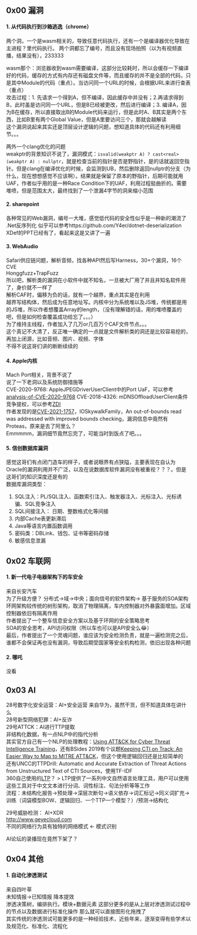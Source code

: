 ## 0x00 漏洞  

#### 1. 从代码执行到沙箱逃逸（chrome）  
两个洞，一个是wasm相关的，导致任意代码执行，还有一个是编译器优化导致在主进程？里代码执行。
两个洞都忘了编号，而且没有现场拍照（以为有视频直播，结果没有），233333  

wasm那个：浏览器收到wasm需要编译，这部分比较耗时，所以会缓存一下编译好的代码，缓存的方式有内存还有磁盘文件等，而且缓存的并不是全部的代码，只是其中Module的代码（重点）。当访问同一个URL的时候，会根据URL来进行查表（重点）  
攻击过程：1. 先请求一个得到A，但不编译，因此缓存中并没有；2.再请求得到B，此时虽是访问同一个URL，但是B已经被更改，然后进行编译；3. 编译A，因为B在缓存，所以直接取出B的Module代码来运行，但是此时A、B其实是两个东西，比如B里有两个Global Value，但是A里要访问三个，那就会越解读  
这个漏洞说起来其实还是顶层设计逻辑的问题，想知道具体的代码还有利用细节。。。  

两外一个clang优化的问题  
weakptr的背景知识不说了，漏洞模式：`isvalid(weakptr A) ? cast<real>(weakptr A) : nullptr`，就是检查当前的指针是否是野指针，是的话就返回空指针。但是clang在编译优化的时候，会监测到UB，然后删除返回nullptr的分支（为什么，现在想想感觉不应该啊）。结果就是保留了原本的野指针，后期可能就用UAF，作者似乎用的是一种Race Condition下的UAF，利用过程挺曲折的。需要堆喷，但是范围太大，最终找到了一个泄漏4字节的洞来缩小范围  

#### 2. sharepoint  
各种常见的Web漏洞，编号一大堆，感觉低代码的安全性似乎是一种新的潮流了  
.Net反序列化 似乎可以参考https://github.com/Y4er/dotnet-deserialization  
XDef的PPT已经有了，看起来这是又讲了一遍  

#### 3. WebAudio  
Safari供应链问题，解析音频，找各种API然后写Harness，30+个漏洞，16个CVE  
Honggfuzz+TrapFuzz  
所以吧，解析类的漏洞在小软件中就不知名，一旦被大厂用了并且并知名软件用了，身价就不一样了  
解析CAF时，偏移为负的话，就有一个越界，重点其实是在利用  
越界写结构体，然后成为任意地址写。内核中分为系统堆以及JS堆，传统都是用的JS堆，所以作者想覆盖Array的length，（没有理解错的话，用的堆喷覆盖的吧，但是如何检查覆盖成功给忘了。。。）  
为了维持主线程，作者加入了几万or几百万个CAF文件节点。。。  
这个真记不大清了，反正唯一确定的一点就是文件解析类的洞还是比较容易挖的，再加上闭源，比如音频、图片、视频、字体  
不得不说这哥们讲的断断续续的  

#### 4. Apple内核  
Mach Port相关，背景不说了  
说了一下老洞以及系统防御措施等  
CVE-2020-9768: AppleJPEGDriverUserClient中的Port UaF，可以参考[analysis-of-CVE-2020-9768](https://proteas.github.io/ios/vulnerability/2020/03/27/analysis-of-CVE-2020-9768.html)
CVE-2018-4326: mDNSOffloadUserClient条件竞争提权，可以参考[ZDI](https://www.zerodayinitiative.com/advisories/ZDI-18-1328/)  
作者发现的是[CVE-2021-1757](https://support.apple.com/en-us/HT212146)，IOSkywalkFamily，An out-of-bounds read was addressed with improved bounds checking，漏洞信息中竟然有Proteas，原来是去了阿里么？  
Emmmmm，漏洞细节竟然忘完了，可能当时到饭点了吧。。。  

#### 5. 信创数据库漏洞  
感觉这哥们有点闭门造车的样子，或者说眼界有点狭隘，主要表现在自认为Oracle的漏洞利用并不广泛，以及在说数据库软件漏洞没有被重视？？？。但是这哥们的知识深度还是有的  
数据库漏洞类型：  
1. SQL注入：PL/SQL注入、函数索引注入、触发器注入、光标注入、光标诱骗、SQL竞争注入  
2. SQL间接注入： 日期、整数格式化等间接  
3. 内部Cache表更新滞后  
4. Java等语言内置函数调用  
5. 密码类：DBLink、钱包、证书等密码存储  
6. 敏感信息泄漏  

## 0x02 车联网  

#### 1. 新一代电子电器架构下的车安全  
来自长安汽车  
为了升级方便？ 分布式->域->中央；面向信号的软件架构-> 基于服务的SOA架构    
环网架构较传统的树形架构，取消了物理隔离，车内控制器对外暴露面增加。区域控制器依旧有隔离作用  
作者提出了一个整车信息安全方案以及基于环网的安全策略思考  
SOA的安全思考，API访问权限（所以车也可以是API安全么😂）  
最后，作者提出了一个灵魂问题，谁应该为安全检测负责，就是一遍检测完之后，谁都不会保证再也没有漏洞，导致后期受国家等安全机构检测，依旧出现各种问题  

#### 2. 哪吒  
没看  
 
## 0x03 AI  

28号数字化安全运营：AI+安全运营
	来自华为，虽然干货，但不知道具体在讲什么  
28号新型网络犯罪：AI+反诈  
29号ATTCK：AI进行TTP提取  	
	非结构化数据，有一点NLP中的指代分析  
	其实官方自己有一个NLP的处理教程：[Using ATT&CK for Cyber Threat Intelligence Training](https://attack.mitre.org/resources/training/cti/)，还有BSides 2019有个议题[Keeping CTI on Track: An Easier Way to Map to MITRE ATT&CK](https://www.youtube.com/watch?v=bGN3jak_6bE)，但这个使用逻辑回归还是比较简单的   
	还有UNCC的TTPDrill: Automatic and Accurate Extraction of Threat Actions from Unstructured Text of CTI Sources，使用TF-IDF  
	360自己使用的[LTP](https://ltp.ai)？
	> LTP提供了一系列中文自然语言处理工具，用户可以使用这些工具对于中文文本进行分词、词性标注、句法分析等等工作  
	流程：未结构化报告->预处理->深层次断句->语义依存->词汇标记->同义词扩充->训练（词袋模型BOW、逻辑回归、一个TTP一个模型？）/预测->结构化

29号威胁检测： AI+XDR  
	http://www.geyecloud.com  
	不同的网络行为具有独特的网络模式 <- 模式识别   

AI论坛的录播现在竟然下架了？

## 0x04 其他  

#### 1. 自动化渗透测试  
来自四叶草  
未知情报->已知情报  降本提效  
渗透决策树，编排执行。模块+数据元素  这部分更多的是从上层对渗透测试过程中的节点以及数据进行标准化操作  那么就可以直接图形化拖拽了  
其实传统的渗透测试可能更多的是一种经验技术，近些年来，逐渐变得有些学术以及规范化、标准化、流程化   


